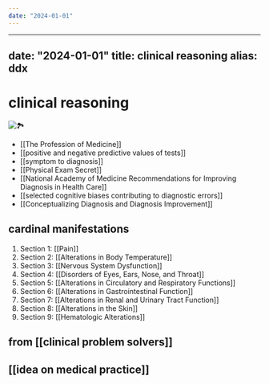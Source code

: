 ```yaml
---
date: "2024-01-01"
---
```


---
date: "2024-01-01"
title: clinical reasoning
alias: ddx
---


# clinical reasoning

![🏞️](https://i.imgur.com/XNCGa6P.png)

- [[The Profession of Medicine]]
- [[positive and negative predictive values of tests]]
- [[symptom to diagnosis]]
- [[Physical Exam Secret]]
- [[National Academy of Medicine Recommendations for Improving Diagnosis in Health Care]]
- [[selected cognitive biases contributing to diagnostic errors]]
- [[Conceptualizing Diagnosis and Diagnosis Improvement]]

## cardinal manifestations

1. Section 1: [[Pain]]
2. Section 2: [[Alterations in Body Temperature]]
3. Section 3: [[Nervous System Dysfunction]]
4. Section 4: [[Disorders of Eyes, Ears, Nose, and Throat]]
5. Section 5: [[Alterations in Circulatory and Respiratory Functions]]
6. Section 6: [[Alterations in Gastrointestinal Function]]
7. Section 7: [[Alterations in Renal and Urinary Tract Function]]
8. Section 8: [[Alterations in the Skin]]
9. Section 9: [[Hematologic Alterations]]

## from [[clinical problem solvers]]

## [[idea on medical practice]]
